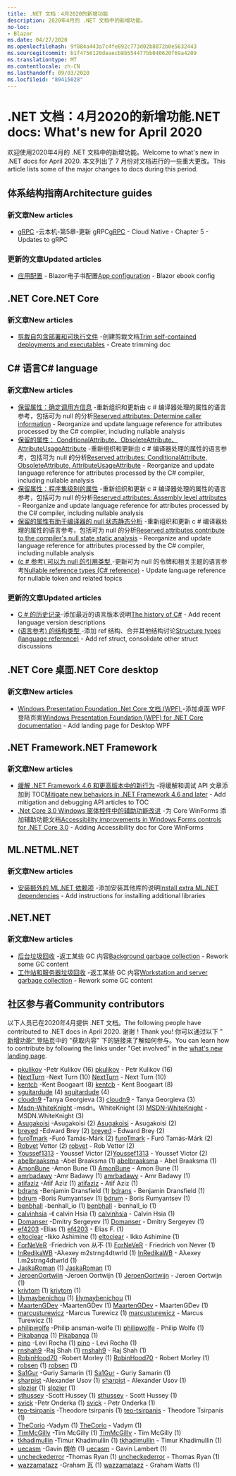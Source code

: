 ```yaml
---
title: .NET 文档：4月2020的新增功能
description: 2020年4月的 .NET 文档中的新增功能。
no-loc:
- Blazor
ms.date: 04/27/2020
ms.openlocfilehash: 9f884a443a7c4fe892c773d02b8072b0e5632443
ms.sourcegitcommit: b1f4756120deaecb8b554477bb040620f69a4209
ms.translationtype: MT
ms.contentlocale: zh-CN
ms.lasthandoff: 09/03/2020
ms.locfileid: "89415028"
---
```

# <a name="net-docs-whats-new-for-april-2020"></a><span data-ttu-id="3115c-103">.NET 文档：4月2020的新增功能</span><span class="sxs-lookup"><span data-stu-id="3115c-103">.NET docs: What's new for April 2020</span></span>

<span data-ttu-id="3115c-104">欢迎使用2020年4月的 .NET 文档中的新增功能。</span><span class="sxs-lookup"><span data-stu-id="3115c-104">Welcome to what's new in .NET docs for April 2020.</span></span> <span data-ttu-id="3115c-105">本文列出了 7 月份对文档进行的一些重大更改。</span><span class="sxs-lookup"><span data-stu-id="3115c-105">This article lists some of the major changes to docs during this period.</span></span>

## <a name="architecture-guides"></a><span data-ttu-id="3115c-106">体系结构指南</span><span class="sxs-lookup"><span data-stu-id="3115c-106">Architecture guides</span></span>

### <a name="new-articles"></a><span data-ttu-id="3115c-107">新文章</span><span class="sxs-lookup"><span data-stu-id="3115c-107">New articles</span></span>

- <span data-ttu-id="3115c-108">[gRPC](../architecture/cloud-native/grpc.md) -云本机-第5章-更新 gRPC</span><span class="sxs-lookup"><span data-stu-id="3115c-108">[gRPC](../architecture/cloud-native/grpc.md) - Cloud Native - Chapter 5 - Updates to gRPC</span></span>

### <a name="updated-articles"></a><span data-ttu-id="3115c-109">更新的文章</span><span class="sxs-lookup"><span data-stu-id="3115c-109">Updated articles</span></span>

- <span data-ttu-id="3115c-110">[应用配置](../architecture/blazor-for-web-forms-developers/config.md)  -  Blazor电子书配置</span><span class="sxs-lookup"><span data-stu-id="3115c-110">[App configuration](../architecture/blazor-for-web-forms-developers/config.md) - Blazor ebook config</span></span>

## <a name="net-core"></a><span data-ttu-id="3115c-111">.NET Core</span><span class="sxs-lookup"><span data-stu-id="3115c-111">.NET Core</span></span>

### <a name="new-articles"></a><span data-ttu-id="3115c-112">新文章</span><span class="sxs-lookup"><span data-stu-id="3115c-112">New articles</span></span>

- <span data-ttu-id="3115c-113">[剪裁自包含部署和可执行文件](../core/deploying/trim-self-contained.md) -创建剪裁文档</span><span class="sxs-lookup"><span data-stu-id="3115c-113">[Trim self-contained deployments and executables](../core/deploying/trim-self-contained.md) - Create trimming doc</span></span>

## <a name="c-language"></a><span data-ttu-id="3115c-114">C# 语言</span><span class="sxs-lookup"><span data-stu-id="3115c-114">C# language</span></span>

### <a name="new-articles"></a><span data-ttu-id="3115c-115">新文章</span><span class="sxs-lookup"><span data-stu-id="3115c-115">New articles</span></span>

- <span data-ttu-id="3115c-116">[保留属性：确定调用方信息](../csharp/language-reference/attributes/caller-information.md) -重新组织和更新由 c # 编译器处理的属性的语言参考，包括可为 null 的分析</span><span class="sxs-lookup"><span data-stu-id="3115c-116">[Reserved attributes: Determine caller information](../csharp/language-reference/attributes/caller-information.md) - Reorganize and update language reference for attributes processed by the C# compiler, including nullable analysis</span></span>
- <span data-ttu-id="3115c-117">[保留的属性： ConditionalAttribute、ObsoleteAttribute、AttributeUsageAttribute](../csharp/language-reference/attributes/general.md) -重新组织和更新由 c # 编译器处理的属性的语言参考，包括可为 null 的分析</span><span class="sxs-lookup"><span data-stu-id="3115c-117">[Reserved attributes: ConditionalAttribute, ObsoleteAttribute, AttributeUsageAttribute](../csharp/language-reference/attributes/general.md) - Reorganize and update language reference for attributes processed by the C# compiler, including nullable analysis</span></span>
- <span data-ttu-id="3115c-118">[保留属性：程序集级别的属性](../csharp/language-reference/attributes/global.md) -重新组织和更新 c # 编译器处理的属性的语言参考，包括可为 null 的分析</span><span class="sxs-lookup"><span data-stu-id="3115c-118">[Reserved attributes: Assembly level attributes](../csharp/language-reference/attributes/global.md) - Reorganize and update language reference for attributes processed by the C# compiler, including nullable analysis</span></span>
- <span data-ttu-id="3115c-119">[保留的属性有助于编译器的 null 状态静态分析](../csharp/language-reference/attributes/nullable-analysis.md) -重新组织和更新 c # 编译器处理的属性的语言参考，包括可为 null 的分析</span><span class="sxs-lookup"><span data-stu-id="3115c-119">[Reserved attributes contribute to the compiler's null state static analysis](../csharp/language-reference/attributes/nullable-analysis.md) - Reorganize and update language reference for attributes processed by the C# compiler, including nullable analysis</span></span>
- <span data-ttu-id="3115c-120">[ (c # 参考) 可以为 null 的引用类型 ](../csharp/language-reference/builtin-types/nullable-reference-types.md) -更新可为 null 的令牌和相关主题的语言参考</span><span class="sxs-lookup"><span data-stu-id="3115c-120">[Nullable reference types (C# reference)](../csharp/language-reference/builtin-types/nullable-reference-types.md) - Update language reference for nullable token and related topics</span></span>

### <a name="updated-articles"></a><span data-ttu-id="3115c-121">更新的文章</span><span class="sxs-lookup"><span data-stu-id="3115c-121">Updated articles</span></span>

- <span data-ttu-id="3115c-122">[C \# 的历史记录](../csharp/whats-new/csharp-version-history.md)-添加最近的语言版本说明</span><span class="sxs-lookup"><span data-stu-id="3115c-122">[The history of C\#](../csharp/whats-new/csharp-version-history.md) - Add recent language version descriptions</span></span>
- <span data-ttu-id="3115c-123">[ (语言参考) 的结构类型 ](../csharp/language-reference/builtin-types/struct.md) -添加 ref 结构、合并其他结构讨论</span><span class="sxs-lookup"><span data-stu-id="3115c-123">[Structure types (language reference)](../csharp/language-reference/builtin-types/struct.md) - Add ref struct, consolidate other struct discussions</span></span>

## <a name="net-core-desktop"></a><span data-ttu-id="3115c-124">.NET Core 桌面</span><span class="sxs-lookup"><span data-stu-id="3115c-124">.NET Core desktop</span></span>

### <a name="new-articles"></a><span data-ttu-id="3115c-125">新文章</span><span class="sxs-lookup"><span data-stu-id="3115c-125">New articles</span></span>

- <span data-ttu-id="3115c-126">[Windows Presentation Foundation .Net Core 文档 (WPF) ](../desktop-wpf/index.yml) -添加桌面 WPF 登陆页面</span><span class="sxs-lookup"><span data-stu-id="3115c-126">[Windows Presentation Foundation (WPF) for .NET Core documentation](../desktop-wpf/index.yml) - Add landing page for Desktop WPF</span></span>

## <a name="net-framework"></a><span data-ttu-id="3115c-127">.NET Framework</span><span class="sxs-lookup"><span data-stu-id="3115c-127">.NET Framework</span></span>

### <a name="new-articles"></a><span data-ttu-id="3115c-128">新文章</span><span class="sxs-lookup"><span data-stu-id="3115c-128">New articles</span></span>

- <span data-ttu-id="3115c-129">[缓解 .NET Framework 4.6 和更高版本中的新行为](../framework/migration-guide/mitigations.md) -将缓解和调试 API 文章添加到 TOC</span><span class="sxs-lookup"><span data-stu-id="3115c-129">[Mitigate new behaviors in .NET Framework 4.6 and later](../framework/migration-guide/mitigations.md) - Add mitigation and debugging API articles to TOC</span></span>
- <span data-ttu-id="3115c-130">[.Net Core 3.0 Windows 窗体控件中的辅助功能改进](../framework/winforms/windows-forms-accessibility-improvements.md) -为 Core WinForms 添加辅助功能文档</span><span class="sxs-lookup"><span data-stu-id="3115c-130">[Accessibility improvements in Windows Forms controls for .NET Core 3.0](../framework/winforms/windows-forms-accessibility-improvements.md) - Adding Accessibility doc for Core WinForms</span></span>

## <a name="mlnet"></a><span data-ttu-id="3115c-131">ML.NET</span><span class="sxs-lookup"><span data-stu-id="3115c-131">ML.NET</span></span>

### <a name="new-articles"></a><span data-ttu-id="3115c-132">新文章</span><span class="sxs-lookup"><span data-stu-id="3115c-132">New articles</span></span>

- <span data-ttu-id="3115c-133">[安装额外的 ML.NET 依赖项](../machine-learning/how-to-guides/install-extra-dependencies.md) -添加安装其他库的说明</span><span class="sxs-lookup"><span data-stu-id="3115c-133">[Install extra ML.NET dependencies](../machine-learning/how-to-guides/install-extra-dependencies.md) - Add instructions for installing additional libraries</span></span>

## <a name="net"></a><span data-ttu-id="3115c-134">.NET</span><span class="sxs-lookup"><span data-stu-id="3115c-134">.NET</span></span>

### <a name="new-articles"></a><span data-ttu-id="3115c-135">新文章</span><span class="sxs-lookup"><span data-stu-id="3115c-135">New articles</span></span>

- <span data-ttu-id="3115c-136">[后台垃圾回收](../standard/garbage-collection/background-gc.md) -返工某些 GC 内容</span><span class="sxs-lookup"><span data-stu-id="3115c-136">[Background garbage collection](../standard/garbage-collection/background-gc.md) - Rework some GC content</span></span>
- <span data-ttu-id="3115c-137">[工作站和服务器垃圾回收](../standard/garbage-collection/workstation-server-gc.md) -返工某些 GC 内容</span><span class="sxs-lookup"><span data-stu-id="3115c-137">[Workstation and server garbage collection](../standard/garbage-collection/workstation-server-gc.md) - Rework some GC content</span></span>

## <a name="community-contributors"></a><span data-ttu-id="3115c-138">社区参与者</span><span class="sxs-lookup"><span data-stu-id="3115c-138">Community contributors</span></span>

<span data-ttu-id="3115c-139">以下人员已在2020年4月提供 .NET 文档。</span><span class="sxs-lookup"><span data-stu-id="3115c-139">The following people have contributed to .NET docs in April 2020.</span></span> <span data-ttu-id="3115c-140">谢谢！</span><span class="sxs-lookup"><span data-stu-id="3115c-140">Thank you!</span></span> <span data-ttu-id="3115c-141">你可以通过以下 " [新增功能" 登陆页](index.yml)中的 "获取内容" 下的链接来了解如何参与。</span><span class="sxs-lookup"><span data-stu-id="3115c-141">You can learn how to contribute by following the links under "Get involved" in the [what's new landing page](index.yml).</span></span>

- <span data-ttu-id="3115c-142">[pkulikov](https://github.com/pkulikov) -Petr Kulikov (16) </span><span class="sxs-lookup"><span data-stu-id="3115c-142">[pkulikov](https://github.com/pkulikov) - Petr Kulikov (16)</span></span>
- <span data-ttu-id="3115c-143">[NextTurn](https://github.com/NextTurn) -Next Turn (10) </span><span class="sxs-lookup"><span data-stu-id="3115c-143">[NextTurn](https://github.com/NextTurn) - Next Turn (10)</span></span>
- <span data-ttu-id="3115c-144">[kentcb](https://github.com/kentcb) -Kent Boogaart (8) </span><span class="sxs-lookup"><span data-stu-id="3115c-144">[kentcb](https://github.com/kentcb) - Kent Boogaart (8)</span></span>
- <span data-ttu-id="3115c-145">[sguitardude](https://github.com/sguitardude) (4) </span><span class="sxs-lookup"><span data-stu-id="3115c-145">[sguitardude](https://github.com/sguitardude) (4)</span></span>
- <span data-ttu-id="3115c-146">[cloudn9](https://github.com/cloudn9) -Tanya Georgieva (3) </span><span class="sxs-lookup"><span data-stu-id="3115c-146">[cloudn9](https://github.com/cloudn9) - Tanya Georgieva (3)</span></span>
- <span data-ttu-id="3115c-147">[Msdn-WhiteKnight](https://github.com/MSDN-WhiteKnight) -msdn。WhiteKnight (3) </span><span class="sxs-lookup"><span data-stu-id="3115c-147">[MSDN-WhiteKnight](https://github.com/MSDN-WhiteKnight) - MSDN.WhiteKnight (3)</span></span>
- <span data-ttu-id="3115c-148">[Asugakoisi](https://github.com/Asugakoisi) -Asugakoisi (2) </span><span class="sxs-lookup"><span data-stu-id="3115c-148">[Asugakoisi](https://github.com/Asugakoisi) - Asugakoisi (2)</span></span>
- <span data-ttu-id="3115c-149">[breyed](https://github.com/breyed) -Edward Brey (2) </span><span class="sxs-lookup"><span data-stu-id="3115c-149">[breyed](https://github.com/breyed) - Edward Brey (2)</span></span>
- <span data-ttu-id="3115c-150">[furoTmark](https://github.com/furoTmark) -Furó Tamás-Márk (2) </span><span class="sxs-lookup"><span data-stu-id="3115c-150">[furoTmark](https://github.com/furoTmark) -  Furó Tamás-Márk (2)</span></span>
- <span data-ttu-id="3115c-151">[Robvet](https://github.com/robvet) Vettor (2) </span><span class="sxs-lookup"><span data-stu-id="3115c-151">[robvet](https://github.com/robvet) - Rob Vettor (2)</span></span>
- <span data-ttu-id="3115c-152">[Youssef1313](https://github.com/Youssef1313) - Youssef Victor (2)</span><span class="sxs-lookup"><span data-stu-id="3115c-152">[Youssef1313](https://github.com/Youssef1313) - Youssef Victor (2)</span></span>
- <span data-ttu-id="3115c-153">[abelbraaksma](https://github.com/abelbraaksma) -Abel Braaksma (1) </span><span class="sxs-lookup"><span data-stu-id="3115c-153">[abelbraaksma](https://github.com/abelbraaksma) - Abel Braaksma (1)</span></span>
- <span data-ttu-id="3115c-154">[AmonBune](https://github.com/AmonBune) -Amon Bune (1) </span><span class="sxs-lookup"><span data-stu-id="3115c-154">[AmonBune](https://github.com/AmonBune) - Amon Bune (1)</span></span>
- <span data-ttu-id="3115c-155">[amrbadawy](https://github.com/amrbadawy) -Amr Badawy (1) </span><span class="sxs-lookup"><span data-stu-id="3115c-155">[amrbadawy](https://github.com/amrbadawy) - Amr Badawy (1)</span></span>
- <span data-ttu-id="3115c-156">[atifaziz](https://github.com/atifaziz) -Atif Aziz (1) </span><span class="sxs-lookup"><span data-stu-id="3115c-156">[atifaziz](https://github.com/atifaziz) - Atif Aziz (1)</span></span>
- <span data-ttu-id="3115c-157">[bdrans](https://github.com/bdrans) -Benjamin Dransfield (1) </span><span class="sxs-lookup"><span data-stu-id="3115c-157">[bdrans](https://github.com/bdrans) - Benjamin Dransfield (1)</span></span>
- <span data-ttu-id="3115c-158">[bdrum](https://github.com/bdrum) -Boris Rumyantsev (1) </span><span class="sxs-lookup"><span data-stu-id="3115c-158">[bdrum](https://github.com/bdrum) - Boris Rumyantsev (1)</span></span>
- <span data-ttu-id="3115c-159">[benbhall](https://github.com/benbhall) -benhall_io (1) </span><span class="sxs-lookup"><span data-stu-id="3115c-159">[benbhall](https://github.com/benbhall) - benhall_io (1)</span></span>
- <span data-ttu-id="3115c-160">[calvinhsia](https://github.com/calvinhsia) -《 calvin Hsia (1) </span><span class="sxs-lookup"><span data-stu-id="3115c-160">[calvinhsia](https://github.com/calvinhsia) - Calvin Hsia (1)</span></span>
- <span data-ttu-id="3115c-161">[Domanser](https://github.com/Domanser) -Dmitry Sergeyev (1) </span><span class="sxs-lookup"><span data-stu-id="3115c-161">[Domanser](https://github.com/Domanser) - Dmitry Sergeyev (1)</span></span>
- <span data-ttu-id="3115c-162">[ef4203](https://github.com/ef4203) -Elias (1) </span><span class="sxs-lookup"><span data-stu-id="3115c-162">[ef4203](https://github.com/ef4203) - Elias F. (1)</span></span>
- <span data-ttu-id="3115c-163">[eltociear](https://github.com/eltociear) -Ikko Ashimine (1) </span><span class="sxs-lookup"><span data-stu-id="3115c-163">[eltociear](https://github.com/eltociear) - Ikko Ashimine (1)</span></span>
- <span data-ttu-id="3115c-164">[ForNeVeR](https://github.com/ForNeVeR) -Friedrich von 从不 (1) </span><span class="sxs-lookup"><span data-stu-id="3115c-164">[ForNeVeR](https://github.com/ForNeVeR) - Friedrich von Never (1)</span></span>
- <span data-ttu-id="3115c-165">[InRedikaWB](https://github.com/InRedikaWB) -Aλexey m2strng4dtwrld (1) </span><span class="sxs-lookup"><span data-stu-id="3115c-165">[InRedikaWB](https://github.com/InRedikaWB) - Aλexey I.m2strng4dtwrld (1)</span></span>
- <span data-ttu-id="3115c-166">[JaskaRoman](https://github.com/JaskaRoman) (1) </span><span class="sxs-lookup"><span data-stu-id="3115c-166">[JaskaRoman](https://github.com/JaskaRoman) (1)</span></span>
- <span data-ttu-id="3115c-167">[JeroenOortwijn](https://github.com/JeroenOortwijn) -Jeroen Oortwijn (1) </span><span class="sxs-lookup"><span data-stu-id="3115c-167">[JeroenOortwijn](https://github.com/JeroenOortwijn) - Jeroen Oortwijn (1)</span></span>
- <span data-ttu-id="3115c-168">[krivtom](https://github.com/krivtom) (1) </span><span class="sxs-lookup"><span data-stu-id="3115c-168">[krivtom](https://github.com/krivtom) (1)</span></span>
- <span data-ttu-id="3115c-169">[lilymaybenichou](https://github.com/lilymaybenichou) (1) </span><span class="sxs-lookup"><span data-stu-id="3115c-169">[lilymaybenichou](https://github.com/lilymaybenichou) (1)</span></span>
- <span data-ttu-id="3115c-170">[MaartenGDev](https://github.com/MaartenGDev) -MaartenGDev (1) </span><span class="sxs-lookup"><span data-stu-id="3115c-170">[MaartenGDev](https://github.com/MaartenGDev) - MaartenGDev (1)</span></span>
- <span data-ttu-id="3115c-171">[marcusturewicz](https://github.com/marcusturewicz) -Marcus Turewicz (1) </span><span class="sxs-lookup"><span data-stu-id="3115c-171">[marcusturewicz](https://github.com/marcusturewicz) - Marcus Turewicz (1)</span></span>
- <span data-ttu-id="3115c-172">[philipwolfe](https://github.com/philipwolfe) -Philip ansman-wolfe (1) </span><span class="sxs-lookup"><span data-stu-id="3115c-172">[philipwolfe](https://github.com/philipwolfe) - Philip Wolfe (1)</span></span>
- <span data-ttu-id="3115c-173">[Pikabanga](https://github.com/Pikabanga) (1) </span><span class="sxs-lookup"><span data-stu-id="3115c-173">[Pikabanga](https://github.com/Pikabanga) (1)</span></span>
- <span data-ttu-id="3115c-174">[pino](https://github.com/pino) -Levi Rocha (1) </span><span class="sxs-lookup"><span data-stu-id="3115c-174">[pino](https://github.com/pino) - Levi Rocha (1)</span></span>
- <span data-ttu-id="3115c-175">[rnshah9](https://github.com/rnshah9) -Raj Shah (1) </span><span class="sxs-lookup"><span data-stu-id="3115c-175">[rnshah9](https://github.com/rnshah9) - Raj Shah (1)</span></span>
- <span data-ttu-id="3115c-176">[RobinHood70](https://github.com/RobinHood70) -Robert Morley (1) </span><span class="sxs-lookup"><span data-stu-id="3115c-176">[RobinHood70](https://github.com/RobinHood70) - Robert Morley (1)</span></span>
- <span data-ttu-id="3115c-177">[robsen](https://github.com/robsen) (1) </span><span class="sxs-lookup"><span data-stu-id="3115c-177">[robsen](https://github.com/robsen) (1)</span></span>
- <span data-ttu-id="3115c-178">[Sa1Gur](https://github.com/Sa1Gur) -Guriy Samarin (1) </span><span class="sxs-lookup"><span data-stu-id="3115c-178">[Sa1Gur](https://github.com/Sa1Gur) - Guriy Samarin (1)</span></span>
- <span data-ttu-id="3115c-179">[sharpist](https://github.com/sharpist) -Alexander Usov (1) </span><span class="sxs-lookup"><span data-stu-id="3115c-179">[sharpist](https://github.com/sharpist) - Alexander Usov (1)</span></span>
- <span data-ttu-id="3115c-180">[slozier](https://github.com/slozier) (1) </span><span class="sxs-lookup"><span data-stu-id="3115c-180">[slozier](https://github.com/slozier) (1)</span></span>
- <span data-ttu-id="3115c-181">[sthussey](https://github.com/sthussey) -Scott Hussey (1) </span><span class="sxs-lookup"><span data-stu-id="3115c-181">[sthussey](https://github.com/sthussey) - Scott Hussey (1)</span></span>
- <span data-ttu-id="3115c-182">[svick](https://github.com/svick) -Petr Onderka (1) </span><span class="sxs-lookup"><span data-stu-id="3115c-182">[svick](https://github.com/svick) - Petr Onderka (1)</span></span>
- <span data-ttu-id="3115c-183">[teo-tsirpanis](https://github.com/teo-tsirpanis) -Theodore tsirpanis (1) </span><span class="sxs-lookup"><span data-stu-id="3115c-183">[teo-tsirpanis](https://github.com/teo-tsirpanis) - Theodore Tsirpanis (1)</span></span>
- <span data-ttu-id="3115c-184">[TheCorio](https://github.com/TheCorio) -Vadym (1) </span><span class="sxs-lookup"><span data-stu-id="3115c-184">[TheCorio](https://github.com/TheCorio) - Vadym (1)</span></span>
- <span data-ttu-id="3115c-185">[TimMcGilly](https://github.com/TimMcGilly) -Tim McGilly (1) </span><span class="sxs-lookup"><span data-stu-id="3115c-185">[TimMcGilly](https://github.com/TimMcGilly) - Tim McGilly (1)</span></span>
- <span data-ttu-id="3115c-186">[tkhadimullin](https://github.com/tkhadimullin) -Timur Khadimullin (1) </span><span class="sxs-lookup"><span data-stu-id="3115c-186">[tkhadimullin](https://github.com/tkhadimullin) - Timur Khadimullin (1)</span></span>
- <span data-ttu-id="3115c-187">[uecasm](https://github.com/uecasm) -Gavin 朗伯 (1) </span><span class="sxs-lookup"><span data-stu-id="3115c-187">[uecasm](https://github.com/uecasm) - Gavin Lambert (1)</span></span>
- <span data-ttu-id="3115c-188">[uncheckederror](https://github.com/uncheckederror) -Thomas Ryan (1) </span><span class="sxs-lookup"><span data-stu-id="3115c-188">[uncheckederror](https://github.com/uncheckederror) - Thomas Ryan (1)</span></span>
- <span data-ttu-id="3115c-189">[wazzamatazz](https://github.com/wazzamatazz) -Graham 瓦 (1) </span><span class="sxs-lookup"><span data-stu-id="3115c-189">[wazzamatazz](https://github.com/wazzamatazz) - Graham Watts (1)</span></span>

